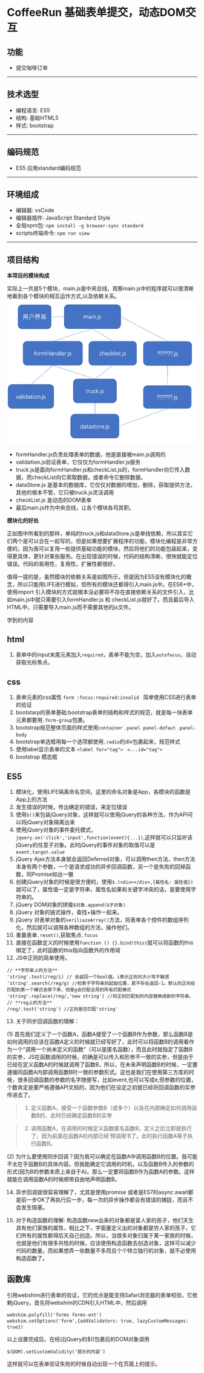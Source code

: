 # CoffeeRun 基础表单提交，动态DOM交互

## 功能
- 提交咖啡订单
---

## 技术选型
- 编程语言: ES5
- 结构: 基础HTML5
- 样式: bootstrap
---

## 编码规范
- ES5 应用standard编码规范
---

## 环境组成
- 编辑器: vsCode
- 编辑器插件: JavaScript Standard Style 
- 全局npm包: ```npm install -g browser-sync standard```
- scripts终端命令: ```npm run view``` 
---
## 项目结构
**本项目的模块构成**

实际上一共是5个模块，main.js是中央总线，观察main.js中的程序就可以很清晰地看到各个模块的相互运作方式,以及依赖关系。
![](img/project_structure.png)
- formHandler.js负责处理表单的数据，他是直接被main.js调用的
- validation.js验证表单，它仅仅为formHandler.js服务
- truck.js是面向formHandler.js和checkList.js的，formHandler向它传入数据，而checkList向它索取数据，或者命令它删除数据。
- dataStore.js 是基本的数据库，它仅仅对数据的增加，删除，获取提供方法，其他的根本不管，它只被truck.js灵活调用
- checkList.js 是动态的DOM表单
- 最后main.js作为中央总线，让各个模块各司其职。

**模块化的好处**

正如图中所看到的那样，单纯的truck.js和dataStore.js是单线依赖，所以其实它们两个是可以合在一起写的，但是如果想要扩展程序的功能，模块化编程是非常方便的，因为我可以复用一些提供基础功能的模块，然后将他们的功能包装起来，变得更具体，更针对某些服务。在出现错误的时候，代码的结构清晰，很快就能定位错误。代码的易用性，复用性，扩展性都很好。

值得一提的是，虽然模块的依赖关系是如图所示，但是因为ES5没有模块化的概念，所以只能用LIFE进行模拟，但所有的模块还都得引入main.js中。在ES6+中，使用import 引入模块的方式就根本没必要将不存在直接依赖关系的文件引入，比如main.js中就只需要引入formHandler.js 和 checkList.js就好了。而且最后导入HTML中，只需要导入main.js而不需要其他的js文件。


学到的内容
## html 
1. 表单中的input末尾元素加入```required```，表单不能为空，加入```autofocus```，自动获取光标焦点。

## css 
1. 表单元素的css属性 ```form :focus:required:invalid ``` 简单使用CSS进行表单的验证
2. bootstarp的表单基础:bootstrap表单的结构和样式的规范，就是每一块表单元素都要用```.form-group```包裹。
3. bootstrap规范整体页面的样式使用```container``` ```.panel panel-defaut``` ```.panel-body``` 
4. bootstrap单选框用每一个选项都使用```.radio```的div包裹起来，规范样式
5. 使用label显示表单的文本 ```<label for="tag"> ``` ```<...id="tag">```
6. bootstrap 模态框

## ES5
1. 模块化，使用LIFE隔离命名空间，这里的命名对象是App，各模块的函数是App上的方法
2. 发生错误的时候，传出确定的错误，来定位错误
3. 使用```$()```来包装jQuery对象，这样就可以使用jQuery的各种方法，作为API可以将jQuery对象隔离出来
4. 使用jQuery对象的事件委托模式，```jquery.on('click','input',function(event){...})```,这样就可以只监听该jQuery的任意子对象。此时jQuery的事件对象的取值可以是```event.target.value```
5. jQuery Ajax方法本身就会返回Deferred对象，可以调用then方法，then方法本身有两个参数，一个是请求成功的异步回调函数，另一个是失败的回掉函数，同Promise如出一辙
6. 创建jQuery对象的时候是很方便的，使用```$.(<div></div>,{属性名: 属性值})``` 就可以了，属性值一定是字符串，属性名如果和关键字冲突的话，是要使用字符串的。
7. jQuery DOM对象的拼接```$对象.append($子对象)```
8. jQuery 对象的链式操作，查找+操作一起来。
9. jQuery 对表单对象的```seriliazeArray()```方法，将表单各个控件的数组序列化，然后就可以调用各种数组的方法，操作他们。
10. 重置表单```.reset()```,获取焦点```.focus```
11. 直接在函数定义的时候使用```function () {}.bind(this)```就可以将函数的this绑定了，此时函数的this指向函数外的作用域
12. JS中正则的简单使用，
```
// **字符串上的方法**
'string'.test(/reg/i) // 会返回一个bool值。i表示正则对大小写不敏感
'string'.search(/reg/g) //检索子字符串的起始位置，若不存在返回-1。默认的正则在匹配到第一个模式会停下来，但是g会匹配全局的所有匹配模式
'string'.replace(/reg/,'new string') //将正则匹配到的内容替换成新的字符串。
// **reg上的方法**
/reg/.test('string') //正则是否匹配'string'
```
13. 关于同步回调函数的理解：

(1) 首先我们定义了一个函数A，函数A接受了一个函数B作为参数，那么函数B是如何调用的应该在函数A定义的时候就已经写好了，此时可以将函数B的调用看作为一个“调用一个尚未定义的函数”（可以是匿名函数），而且此时就指定了函数B的实参，JS在函数调用的时候，的确是可以传入和形参不一致的实参，但是由于已经在定义函数A的时候就调用了函数B，所以，在未来声明函数B的时候，一定要遵循同函数A内部调用函数B时一致的参数形式。这也是我们在使用第三方库的时候，很多回调函数的参数的名字随便写，比如event,也可以写成e,但参数的位置，个数肯定是要严格遵循API文档的，因为他们在设定之初就已经将回调函数的实参传进去了。
> 1. 定义函数A，接受一个函数参数B（或多个）以及在内部确定如何调用函数B的，此时已经确定函数B的实参

> 2. 调用函数A，在调用的时候定义函数匿名函数B，定义之后立即就执行了，因为前面在函数A的内部已经‘预调用’B了。此时执行函数A等于执行函数B。

(2) 为什么要使用同步回调？因为我可以确定在函数A中调用函数B的位置。我可能不太在乎函数B的具体内容。但我能确定它调用的时机，以及函数B传入的参数的形式(因为B的参数本质上来自于A)。那么一定要将函数B作为函数A的参数。这样就能在调用函数A的时候顺带自由地声明函数B。

14. 异步回调就很容易理解了，尤其是使用promise 或者是ES7的async await都是前一步OK了再执行后一步，每一次的异步操作都会有错误的捕捉，而且不会发生阻塞。

15. 对于构造函数的理解: 构造函数new出来的对象都是富人家的孩子，他们天生具有他们家族的属性，相比之下，字面量定义出的对象都是穷人家的孩子，它们所有的属性都得后天自己创造。所以，当很多对象归属于某一家族的时候，也就是他们有很多共性的时候，应该使用构造函数去创造对象，这样可以减少代码的数量。而如果想弄一些数量不多而且个个特立独行的对象，就不必使用构造函数了。


## 函数库
引用webshim进行表单的验证，它的优点是能支持Safari浏览器的表单校验，它依赖jQuery。首先将webshim的CDN引入HTML中，然后调用
```
webshim.polyfill('forms forms-ext')
webshim.setOptions('form',{addValidators: true, lazyCustomMessages: true})
```
以上设置完成后，在经过jQuery的$()包裹后的DOM对象调用
```
$(DOM).setCustomValidity('提示的内容')
```
这样就可以在表单验证失败的时候自动出现一个在页面上的提示。